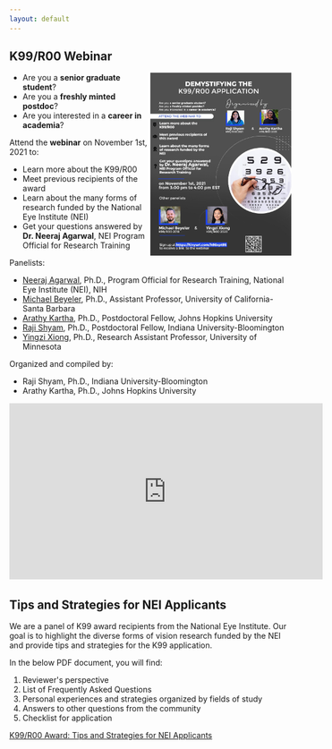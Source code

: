 ```yaml
---
layout: default
---
```


## K99/R00 Webinar

<img src="https://github.com/k99webinar/k99webinar.github.io/raw/main/k99flyer.jpg" style="width: 50%" align="right"/>

- Are you a **senior graduate student**?
- Are you a **freshly minted postdoc**?
- Are you interested in a **career in academia**?

Attend the **webinar** on November 1st, 2021 to:

- Learn more about the K99/R00
- Meet previous recipients of the award
- Learn about the many forms of research funded by the National Eye Institute (NEI)
- Get your questions answered by **Dr. Neeraj Agarwal**, NEI Program Official for Research Training

Panelists:
- <a href="https://www.nei.nih.gov/grants-and-training/contact-grants-and-funding-staff">Neeraj Agarwal</a>, Ph.D., Program Official for Research Training, National Eye Institute (NEI), NIH
- <a href="https://bionicvisionlab.org">Michael Beyeler</a>, Ph.D., Assistant Professor, University of California-Santa Barbara
- <a href="https://www.ultralowvisionlabjhu.net/people/arathy-kartha">Arathy Kartha</a>, Ph.D., Postdoctoral Fellow, Johns Hopkins University
- <a href="http://rajishyam.info/">Raji Shyam</a>, Ph.D., Postdoctoral Fellow, Indiana University-Bloomington
- <a href="https://yingzixiong.com/">Yingzi Xiong</a>, Ph.D., Research Assistant Professor, University of Minnesota

Organized and compiled by:
- Raji Shyam, Ph.D., Indiana University-Bloomington
- Arathy Kartha, Ph.D., Johns Hopkins University

<iframe width="560" height="315" src="https://www.youtube.com/embed/2WKIeGc6YkE" title="YouTube video player" frameborder="0" allow="accelerometer; autoplay; clipboard-write; encrypted-media; gyroscope; picture-in-picture" allowfullscreen></iframe>

## Tips and Strategies for NEI Applicants

We are a panel of K99 award recipients from the National Eye Institute.
Our goal is to highlight the diverse forms of vision research funded by the NEI and provide tips and
strategies for the K99 application.

In the below PDF document, you will find:

1. Reviewer's perspective
2. List of Frequently Asked Questions
3. Personal experiences and strategies organized by fields of study
4. Answers to other questions from the community
5. Checklist for application

<a href="https://github.com/k99webinar/k99webinar.github.io/raw/main/k99tips.pdf">K99/R00 Award: Tips and Strategies for NEI Applicants</a>
